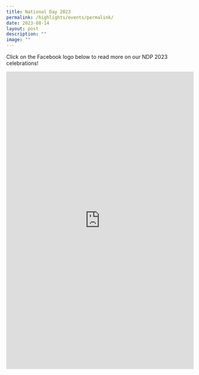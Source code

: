 ```yaml
---
title: National Day 2023
permalink: /highlights/events/permalink/
date: 2023-08-14
layout: post
description: ""
image: ""
---
```

Click on the Facebook logo below to read more on our NDP 2023 celebrations!

<iframe allow="autoplay; clipboard-write; encrypted-media; picture-in-picture; web-share" allowfullscreen="true" frameborder="0" scrolling="no" style="border:none;overflow:hidden" height="792" width="500" src="https://www.facebook.com/plugins/post.php?href=https%3A%2F%2Fwww.facebook.com%2Fpermalink.php%3Fstory_fbid%3Dpfbid0XKNkhGGkJg3vvVj9iTYoTsoUHQJ9NzGnzZnsK5hCJMe3FFnGJFwwAiDP9U6z8BfTl%26id%3D100063909198835&amp;show_text=true&amp;width=500"></iframe>

